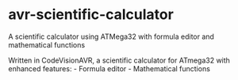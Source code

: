 # avr-scientific-calculator
A scientific calculator using ATMega32 with formula editor and mathematical functions

Written in CodeVisionAVR, a scientific calculator for ATmega32 with enhanced features:
    - Formula editor
    - Mathematical functions
